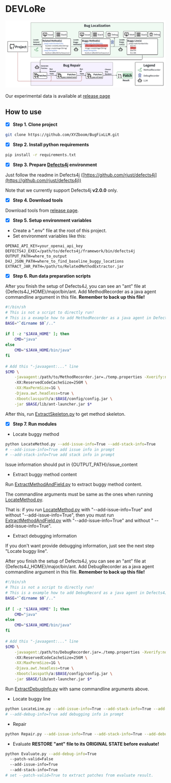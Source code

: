 # DEVLoRe

![Framework](./docs/imgs/framework.png)

Our experimental data is available at [release page](https://github.com/XYZboom/BugFixLLM/releases/download/v0.0.1-pre/DEVLoRe-Data.zip)
## How to use

- [x] **Step 1. Clone project**

```bash
git clone https://github.com/XYZboom/BugFixLLM.git
```

- [x] **Step 2. Install python requirements**

```bash
pip install -r requirements.txt
```

- [x] **Step 3. Prepare [Defects4j](https://github.com/rjust/defects4j) environment**

Just follow the readme in Defects4j ([https://github.com/rjust/defects4j](https://github.com/rjust/defects4j))

Note that we currently support Defects4j **v2.0.0** only.

- [x] **Step 4. Download tools**

Download tools from [release page](https://github.com/XYZboom/BugFixLLM/releases/).

- [x] **Step 5. Setup environment variables**
- Create a ".env" file at the root of this project.
- Set environment variables like this:

```text
OPENAI_API_KEY=your_openai_api_key
DEFECTS4J_EXEC=/path/to/defects4j/framework/bin/defects4j
OUTPUT_PATH=where_to_output
D4J_JSON_PATH=where_to_find_baseline_buggy_locations
EXTRACT_JAR_PATH=/path/to/RelatedMethodExtractor.jar
```

- [x] **Step 6. Run data preparation scripts**

After you finish the setup of Defects4J, you can see an "ant" file
at {Defects4J_HOME}/major/bin/ant.
Add MethodRecorder as a java agent commandline argument in this file.
**Remember to back up this file!**

```bash
#!/bin/sh
# This is not a script to directly run! 
# This is a example how to add MethodRecorder as a java agent in Defects4J
BASE="`dirname $0`/.."

if [ -z "$JAVA_HOME" ]; then
    CMD="java"
else
    CMD="$JAVA_HOME/bin/java"
fi

# Add this "-javaagent:..." line
$CMD \
    -javaagent:/path/to/MethodRecorder.jar=./temp.properties -Xverify:none \ 
    -XX:ReservedCodeCacheSize=256M \
    -XX:MaxPermSize=1G \
    -Djava.awt.headless=true \
    -Xbootclasspath/a:$BASE/config/config.jar \
    -jar $BASE/lib/ant-launcher.jar $*
```
After this, run [ExtractSkeleton.py](ExtractSkeleton.py) to get method skeleton.

- [x] **Step 7. Run modules**

- Locate buggy method

```bash
python LocateMethod.py --add-issue-info=True --add-stack-info=True
# --add-issue-info=True add issue info in prompt
# --add-stack-info=True add stack info in prompt
```

Issue information should put in {OUTPUT_PATH}/issue_content

- Extract buggy method content

Run [ExtractMethodAndField.py](ExtractMethodAndField.py) to extract buggy method content.

The commandline arguments must be same as the ones when running [LocateMethod.py](LocateMethod.py).

That is: if you run [LocateMethod.py](LocateMethod.py) with "--add-issue-info=True" and without "--add-issue-info=True",
then you must run [ExtractMethodAndField.py](ExtractMethodAndField.py) with "--add-issue-info=True" and without "
--add-issue-info=True".

- Extract debugging information

If you don't want provide debugging information, just see the next step "Locate buggy line".

After you finish the setup of Defects4J, you can see an "ant" file
at {Defects4J_HOME}/major/bin/ant.
Add DebugRecorder as a java agent commandline argument in this file.
**Remember to back up this file!**

```bash
#!/bin/sh
# This is not a script to directly run! 
# This is a example how to add DebugRecord as a java agent in Defects4J
BASE="`dirname $0`/.."

if [ -z "$JAVA_HOME" ]; then
    CMD="java"
else
    CMD="$JAVA_HOME/bin/java"
fi

# Add this "-javaagent:..." line
$CMD \
    -javaagent:/path/to/DebugRecorder.jar=./temp.properties -Xverify:none \ 
    -XX:ReservedCodeCacheSize=256M \
    -XX:MaxPermSize=1G \
    -Djava.awt.headless=true \
    -Xbootclasspath/a:$BASE/config/config.jar \
    -jar $BASE/lib/ant-launcher.jar $*
```
Run [ExtractDebugInfo.py](ExtractDebugInfo.py) with same commandline arguments above.
- Locate buggy line
```bash
python LocateLine.py --add-issue-info=True --add-stack-info=True --add-debug-info=True
# --add-debug-info=True add debugging info in prompt
```
- Repair
```bash
python Repair.py --add-issue-info=True --add-stack-info=True --add-debug-info=True
```
- Evaluate
**RESTORE "ant" file to its ORIGINAL STATE before evaluate!**
```bash
python Evaluate.py --add-debug-info=True
  --patch-valid=False
  --add-issue-info=True
  --add-stack-info=True
# set --patch-valid=True to extract patches from evaluate result.
```
